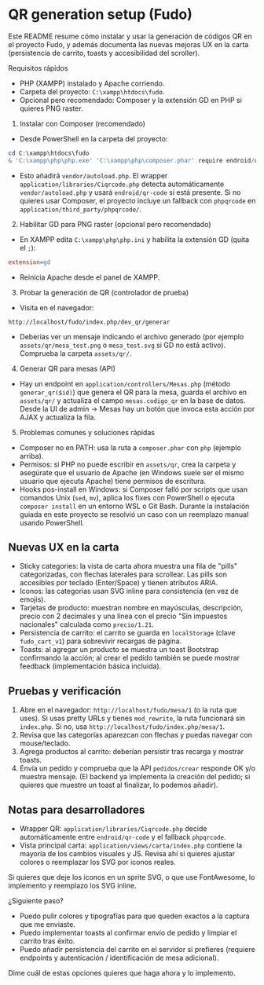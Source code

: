 QR generation setup (Fudo)
==========================

Este README resume cómo instalar y usar la generación de códigos QR en el proyecto Fudo, y además documenta las nuevas mejoras UX en la carta (persistencia de carrito, toasts y accesibilidad del scroller).

Requisitos rápidos
- PHP (XAMPP) instalado y Apache corriendo.
- Carpeta del proyecto: `C:\xampp\htdocs\fudo`.
- Opcional pero recomendado: Composer y la extensión GD en PHP si quieres PNG raster.

1) Instalar con Composer (recomendado)

- Desde PowerShell en la carpeta del proyecto:

```powershell
cd C:\xampp\htdocs\fudo
& 'C:\xampp\php\php.exe' 'C:\xampp\php\composer.phar' require endroid/qr-code
```

- Esto añadirá `vendor/autoload.php`. El wrapper `application/libraries/Ciqrcode.php` detecta automáticamente `vendor/autoload.php` y usará `endroid/qr-code` si está presente. Si no quieres usar Composer, el proyecto incluye un fallback con `phpqrcode` en `application/third_party/phpqrcode/`.

2) Habilitar GD para PNG raster (opcional pero recomendado)

- En XAMPP edita `C:\xampp\php\php.ini` y habilita la extensión GD (quita el `;`):

```ini
extension=gd
```

- Reinicia Apache desde el panel de XAMPP.

3) Probar la generación de QR (controlador de prueba)

- Visita en el navegador:

```
http://localhost/fudo/index.php/dev_qr/generar
```

- Deberías ver un mensaje indicando el archivo generado (por ejemplo `assets/qr/mesa_test.png` o `mesa_test.svg` si GD no está activo). Comprueba la carpeta `assets/qr/`.

4) Generar QR para mesas (API)

- Hay un endpoint en `application/controllers/Mesas.php` (método `generar_qr($id)`) que genera el QR para la mesa, guarda el archivo en `assets/qr/` y actualiza el campo `mesas.codigo_qr` en la base de datos. Desde la UI de admin -> Mesas hay un botón que invoca esta acción por AJAX y actualiza la fila.

5) Problemas comunes y soluciones rápidas

- Composer no en PATH: usa la ruta a `composer.phar` con `php` (ejemplo arriba).
- Permisos: si PHP no puede escribir en `assets/qr`, crea la carpeta y asegúrate que el usuario de Apache (en Windows suele ser el mismo usuario que ejecuta Apache) tiene permisos de escritura.
- Hooks pos-install en Windows: si Composer falló por scripts que usan comandos Unix (`sed`, `mv`), aplica los fixes con PowerShell o ejecuta `composer install` en un entorno WSL o Git Bash. Durante la instalación guiada en este proyecto se resolvió un caso con un reemplazo manual usando PowerShell.

Nuevas UX en la carta
----------------------

- Sticky categories: la vista de carta ahora muestra una fila de "pills" categorizadas, con flechas laterales para scrollear. Las pills son accesibles por teclado (Enter/Space) y tienen atributos ARIA.
- Iconos: las categorias usan SVG inline para consistencia (en vez de emojis).
- Tarjetas de producto: muestran nombre en mayúsculas, descripción, precio con 2 decimales y una línea con el precio "Sin impuestos nacionales" calculada como `precio/1.21`.
- Persistencia de carrito: el carrito se guarda en `localStorage` (clave `fudo_cart_v1`) para sobrevivir recargas de página.
- Toasts: al agregar un producto se muestra un toast Bootstrap confirmando la acción; al crear el pedido también se puede mostrar feedback (implementación básica incluida).

Pruebas y verificación
-----------------------

1. Abre en el navegador: `http://localhost/fudo/mesa/1` (o la ruta que uses). Si usas pretty URLs y tienes `mod_rewrite`, la ruta funcionará sin `index.php`. Si no, usa `http://localhost/fudo/index.php/mesa/1`.
2. Revisa que las categorías aparezcan con flechas y puedas navegar con mouse/teclado.
3. Agrega productos al carrito: deberían persistir tras recarga y mostrar toasts.
4. Envía un pedido y comprueba que la API `pedidos/crear` responde OK y/o muestra mensaje. (El backend ya implementa la creación del pedido; si quieres que muestre un toast al finalizar, lo podemos añadir).

Notas para desarrolladores
-------------------------

- Wrapper QR: `application/libraries/Ciqrcode.php` decide automáticamente entre `endroid/qr-code` y el fallback `phpqrcode`.
- Vista principal carta: `application/views/carta/index.php` contiene la mayoría de los cambios visuales y JS. Revisa ahí si quieres ajustar colores o reemplazar los SVG por iconos reales.

Si quieres que deje los iconos en un sprite SVG, o que use FontAwesome, lo implemento y reemplazo los SVG inline.

¿Siguiente paso?
- Puedo pulir colores y tipografías para que queden exactos a la captura que me enviaste.
- Puedo implementar toasts al confirmar envío de pedido y limpiar el carrito tras éxito.
- Puedo añadir persistencia del carrito en el servidor si prefieres (requiere endpoints y autenticación / identificación de mesa adicional).

Dime cuál de estas opciones quieres que haga ahora y lo implemento.
